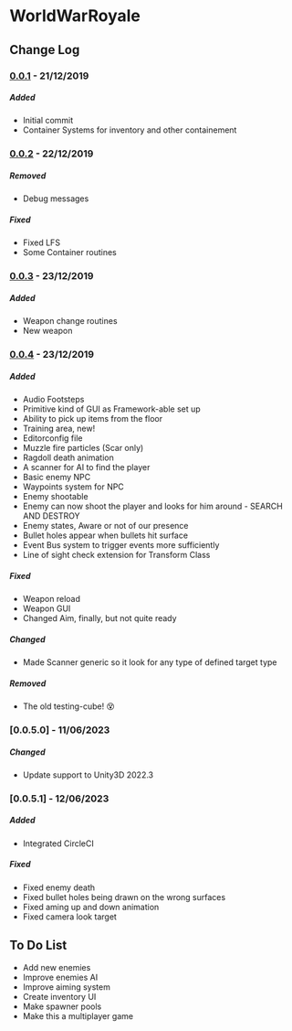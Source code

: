 # WorldWarRoyale


## Change Log

### [0.0.1] - 21/12/2019

##### Added

- Initial commit
- Container Systems for inventory and other containement

### [0.0.2] - 22/12/2019

##### Removed

- Debug messages

##### Fixed

- Fixed LFS
- Some Container routines

### [0.0.3] - 23/12/2019

##### Added

- Weapon change routines
- New weapon

### [0.0.4] - 23/12/2019

##### Added

- Audio Footsteps
- Primitive kind of GUI as Framework-able set up
- Ability to pick up items from the floor
- Training area, new!
- Editorconfig file
- Muzzle fire particles (Scar only)
- Ragdoll death animation
- A scanner for AI to find the player
- Basic enemy NPC
- Waypoints system for NPC
- Enemy shootable 
- Enemy can now shoot the player and looks for him around - SEARCH AND DESTROY
- Enemy states, Aware or not of our presence
- Bullet holes appear when bullets hit surface
- Event Bus system to trigger events more sufficiently
- Line of sight check extension for Transform Class

##### Fixed

- Weapon reload
- Weapon GUI
- Changed Aim, finally, but not quite ready

##### Changed
- Made Scanner generic so it look for any type of defined target type

##### Removed

- The old testing-cube! :dizzy_face:

### [0.0.5.0] - 11/06/2023

##### Changed

- Update support to Unity3D 2022.3

### [0.0.5.1] - 12/06/2023

##### Added

- Integrated CircleCI

##### Fixed

- Fixed enemy death
- Fixed bullet holes being drawn on the wrong surfaces
- Fixed aming up and down animation 
- Fixed camera look target

## To Do List

- Add new enemies
- Improve enemies AI
- Improve aiming system
- Create inventory UI
- Make spawner pools
- Make this a multiplayer game



[0.0.1]: https://github.com/omediadon/WorldWarRoyale/compare/0.0.2...0.0.3.0
[0.0.2]: https://github.com/omediadon/WorldWarRoyale/compare/0.0.2...0.0.3.0
[0.0.3]: https://github.com/omediadon/WorldWarRoyale/compare/0.0.2...0.0.3.0
[0.0.4]: https://github.com/omediadon/WorldWarRoyale/compare/0.0.3.0...0.0.4
